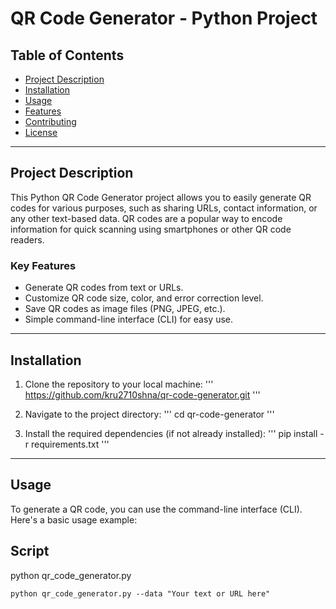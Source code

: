 # QR Code Generator - Python Project

## Table of Contents
- [Project Description](#project-description)
- [Installation](#installation)
- [Usage](#usage)
- [Features](#features)
- [Contributing](#contributing)
- [License](#license)

---

## Project Description

This Python QR Code Generator project allows you to easily generate QR codes for various purposes, such as sharing URLs, contact information, or any other text-based data. QR codes are a popular way to encode information for quick scanning using smartphones or other QR code readers.

### Key Features
- Generate QR codes from text or URLs.
- Customize QR code size, color, and error correction level.
- Save QR codes as image files (PNG, JPEG, etc.).
- Simple command-line interface (CLI) for easy use.

---

## Installation

1. Clone the repository to your local machine:
   '''
   https://github.com/kru2710shna/qr-code-generator.git
   '''

2. Navigate to the project directory:
   '''
   cd qr-code-generator
   '''

4. Install the required dependencies (if not already installed):
   '''
   pip install -r requirements.txt
   '''
---

## Usage

To generate a QR code, you can use the command-line interface (CLI). Here's a basic usage example:

## Script

python qr_code_generator.py


```shell
python qr_code_generator.py --data "Your text or URL here"
